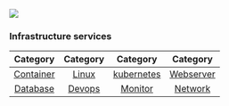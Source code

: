 ![](https://www.reliancedigital.in/wp-content/uploads/2021/04/cover_choose_linux_distr.jpg)

### Infrastructure services

|        Category        |     Category     |         Category         |        Category        |
| :--------------------: | :--------------: | :----------------------: | :--------------------: |
| [Container](Container) |  [Linux](Linux)  | [kubernetes](kubernetes) | [Webserver](Webserver) |
|  [Database](Database)  | [Devops](devops) |    [Monitor](Monitor)    |   [Network](Network)   |

#### 

#### 

#### 

#### 